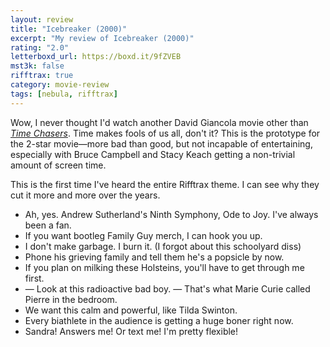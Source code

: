 ```yaml
---
layout: review
title: "Icebreaker (2000)"
excerpt: "My review of Icebreaker (2000)"
rating: "2.0"
letterboxd_url: https://boxd.it/9fZVEB
mst3k: false
rifftrax: true
category: movie-review
tags: [nebula, rifftrax]
---
```


Wow, I never thought I'd watch another David Giancola movie other than <a href="https://boxd.it/5VTZmb" target="_blank" rel="noopener"><i>Time Chasers</i></a>. Time makes fools of us all, don't it? This is the prototype for the 2-star movie—more bad than good, but not incapable of entertaining, especially with Bruce Campbell and Stacy Keach getting a non-trivial amount of screen time.

This is the first time I've heard the entire Rifftrax theme. I can see why they cut it more and more over the years.

- Ah, yes. Andrew Sutherland's Ninth Symphony, Ode to Joy. I've always been a fan.
- If you want bootleg Family Guy merch, I can hook you up.
- I don't make garbage. I burn it. (I forgot about this schoolyard diss)
- Phone his grieving family and tell them he's a popsicle by now.
- If you plan on milking these Holsteins, you'll have to get through me first.
- — Look at this radioactive bad boy. — That's what Marie Curie called Pierre in the bedroom.
- We want this calm and powerful, like Tilda Swinton.
- Every biathlete in the audience is getting a huge boner right now.
- Sandra! Answers me! Or text me! I'm pretty flexible!
